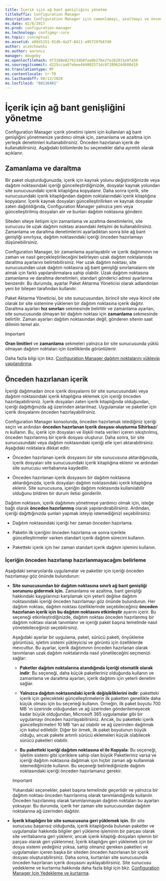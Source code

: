 ```yaml
---
title: İçerik için ağ bant genişliğini yönetme
titleSuffix: Configuration Manager
description: Configuration Manager için zamanlamayı, azaltmayı ve önceden hazırlanan içeriği yapılandırın.
ms.date: 02/6/2017
ms.prod: configuration-manager
ms.technology: configmgr-core
ms.topic: conceptual
ms.assetid: e80d1151-91db-4a27-8411-a957297b67d0
author: aczechowski
ms.author: aaroncz
manager: dougeby
ms.openlocfilehash: df3188e827623db8faa0b27be2fe282031e9fa50
ms.sourcegitcommit: d225ccaa67ebee444002571dc8f289624db80d10
ms.translationtype: MT
ms.contentlocale: tr-TR
ms.lasthandoff: 08/12/2020
ms.locfileid: "88126401"
---
```

# <a name="manage-network-bandwidth-for-content"></a>İçerik için ağ bant genişliğini yönetme
Configuration Manager içerik yönetimi işlemi için kullanılan ağ bant genişliğini yönetmenize yardımcı olmak için, zamanlama ve azaltma için yerleşik denetimleri kullanabilirsiniz. Önceden hazırlanan içerik de kullanabilirsiniz. Aşağıdaki bölümlerde bu seçenekler daha ayrıntılı olarak açıklanır.

##  <a name="scheduling-and-throttling"></a><a name="BKMK_PlanningForThrottling"></a>Zamanlama ve daraltma  

 Bir paket oluşturduğunuzda, içerik için kaynak yolunu değiştirdiğinizde veya dağıtım noktasındaki içeriği güncelleştirdiğinizde, dosyalar kaynak yolundan site sunucusundaki içerik kitaplığına kopyalanır. Daha sonra içerik, site sunucusundaki içerik kitaplığından dağıtım noktalarındaki içerik kitaplığına kopyalanır. İçerik kaynak dosyaları güncelleştirilirken ve kaynak dosyalar zaten dağıtıldığında, Configuration Manager yalnızca yeni veya güncelleştirilmiş dosyaları alır ve bunları dağıtım noktasına gönderir.

 Siteden siteye iletişim için zamanlama ve azaltma denetimlerini, site sunucusu ile uzak dağıtım noktası arasındaki iletişimi de kullanabilirsiniz. Zamanlama ve daraltma denetimlerini ayarladıktan sonra bile ağ bant genişliği sınırlıysa, dağıtım noktasındaki içeriği önceden hazırlamayı düşünebilirsiniz.  

 Configuration Manager, bir zamanlama ayarlayabilir ve içerik dağıtımının ne zaman ve nasıl gerçekleştirileceğini belirleyen uzak dağıtım noktalarında daraltma ayarlarını belirtebilirsiniz. Her uzak dağıtım noktası, site sunucusundan uzak dağıtım noktasına ağ bant genişliği sınırlamalarını ele almak için farklı yapılandırmalara sahip olabilir. Uzak dağıtım noktasına zamanlama ve daraltma denetimleri, standart gönderici adresi ayarlarına benzerdir. Bu durumda, ayarlar Paket Aktarma Yöneticisi olarak adlandırılan yeni bir bileşen tarafından kullanılır.

 Paket Aktarma Yöneticisi, bir site sunucusundan, birincil site veya ikincil site olarak bir site sistemine yüklenen bir dağıtım noktasına içerik dağıtır. Daraltma ayarları **hız sınırları** sekmesinde belirtilir ve zamanlama ayarları, site sunucusunda olmayan bir dağıtım noktası için **zamanlama** sekmesinde belirtilir. Zaman ayarları dağıtım noktasından değil, gönderen sitenin saat dilimini temel alır.  

> [!IMPORTANT]  
>  **Oran limitleri** ve **zamanlama** sekmeleri yalnızca bir site sunucusunda yüklü olmayan dağıtım noktaları için özelliklerde görüntülenir.  

Daha fazla bilgi için bkz. [Configuration Manager dağıtım noktalarını yükleyip yapılandırma](../../servers/deploy/configure/install-and-configure-distribution-points.md).  

##  <a name="prestaged-content"></a><a name="BKMK_PrestagingContent"></a>Önceden hazırlanan içerik  
 İçeriği dağıtmadan önce içerik dosyalarını bir site sunucusundaki veya dağıtım noktasındaki içerik kitaplığına eklemek için içeriği önceden hazırlayabilirsiniz. İçerik dosyaları zaten içerik kitaplığında olduğundan, içeriği dağıttığınızda ağ üzerinden aktarılmaz. Uygulamalar ve paketler için içerik dosyalarını önceden hazırlayabilirsiniz.  

Configuration Manager konsolunda, önceden hazırlamak istediğiniz içeriği seçin ve ardından **önceden hazırlanan Içerik dosyası oluşturma Sihirbazı**' nı kullanın. Bu, içerik için dosyaları ve ilişkili meta verileri içeren sıkıştırılmış, önceden hazırlanmış bir içerik dosyası oluşturur. Daha sonra, bir site sunucusundaki veya dağıtım noktasındaki içeriği elle içeri aktarabilirsiniz. Aşağıdaki noktalara dikkat edin:  

-   Önceden hazırlanan içerik dosyasını bir site sunucusuna aktardığınızda, içerik dosyaları site sunucusundaki içerik kitaplığına eklenir ve ardından site sunucusu veritabanına kaydedilir.  

-   Önceden hazırlanan içerik dosyasını bir dağıtım noktasına aktardığınızda, içerik dosyaları dağıtım noktasındaki içerik kitaplığına eklenir. Site sunucusuna, içeriğin dağıtım noktasında kullanılabilir olduğunu bildiren bir durum iletisi gönderilir.  

Dağıtım noktasını, içerik dağıtımını yönetmeye yardımcı olmak için, isteğe bağlı olarak **önceden hazırlanmış** olarak yapılandırabilirsiniz. Ardından, içeriği dağıttığınızda şunları yapmak isteyip istemediğinizi seçebilirsiniz:  

-   Dağıtım noktasındaki içeriği her zaman önceden hazırlama.  

-   Paketin ilk içeriğini önceden hazırlama ve sonra içerikte güncelleştirmeler varken standart içerik dağıtım sürecini kullanın.  

-   Paketteki içerik için her zaman standart içerik dağıtım işlemini kullanın.  

###  <a name="determine-whether-to-prestage-content"></a><a name="BKMK_DetermineToPrestageContent"></a>İçeriğin önceden hazırlanıp hazırlanmayacağını belirleme  
 Aşağıdaki senaryolarda uygulamalar ve paketler için içeriği önceden hazırlamayı göz önünde bulundurun:  

-   **Site sunucusundan bir dağıtım noktasına sınırlı ağ bant genişliği sorununu gidermek için.** Zamanlama ve azaltma, bant genişliği hakkındaki kaygılarınızı karşılamak için yeterli değilse dağıtım noktasındaki içeriği önceden hazırlamayı göz önünde bulundurun. Her dağıtım noktası, dağıtım noktası özelliklerinde seçebileceğiniz **önceden hazırlanan içerik için bu dağıtım noktasını etkinleştir** ayarını içerir. Bu seçeneği etkinleştirdiğinizde, dağıtım noktası önceden hazırlanmış bir dağıtım noktası olarak tanımlanır ve içeriği paket başına temelinde nasıl yönetebileceğinizi seçebilirsiniz.  

    Aşağıdaki ayarlar bir uygulama, paket, sürücü paketi, önyükleme görüntüsü, işletim sistemi yükleyicisi ve görüntü için özelliklerde mevcuttur. Bu ayarlar, içerik dağıtımının önceden hazırlanan olarak tanımlanan uzak dağıtım noktalarında nasıl yönetileceğini seçmenizi sağlar:  

    -   **Paketler dağıtım noktalarına atandığında Içeriği otomatik olarak indir**: Bu seçeneği, daha küçük paketleriniz olduğunda kullanın ve zamanlama ve daraltma ayarları, içerik dağıtımı için yeterli denetim sağlar.  

    -   **Yalnızca dağıtım noktasındaki içerik değişikliklerini indir**: paketteki içerik için gelecekteki güncelleştirmelerin ilk paketten genellikle daha küçük olması için bu seçeneği kullanın. Örneğin, ilk paket boyutu 700 MB 'ın üzerinde olduğundan ve ağ üzerinden gönderilemeyecek kadar büyük olduğundan, Microsoft 365 uygulamalar gibi bir uygulamayı önceden hazırlayabilirsiniz. Ancak, bu paketteki içerik güncelleştirmeleri 10 MB 'tan az olabilir ve ağ üzerinden dağıtmak için kabul edilebilir. Diğer bir örnek, ilk paket boyutunun büyük olduğu, ancak pakete artımlı sürücü eklemeleri küçük olabilecek sürücü paketleri olabilir.  

    -   **Bu paketteki içeriği dağıtım noktasına el ile Kopyala**: Bu seçeneği, işletim sistemi gibi içeriklere sahip olan büyük Paketleriniz varsa ve içeriği dağıtım noktasına dağıtmak için hiçbir zaman ağı kullanmak istemediğinizde kullanın. Bu seçeneği belirlediğinizde dağıtım noktasındaki içeriği önceden hazırlamanız gerekir.  

    > [!IMPORTANT]  
    >  Yukarıdaki seçenekler, paket başına temelinde geçerlidir ve yalnızca bir dağıtım noktası önceden hazırlanmış olarak tanımlandığında kullanılır. Önceden hazırlanmış olarak tanımlanmayan dağıtım noktaları bu ayarları yoksayar. Bu durumda, içerik her zaman site sunucusundan dağıtım noktalarına ağ üzerinden dağıtılır.  

-   **İçerik kitaplığını bir site sunucusuna geri yüklemek için.** Bir site sunucusu başarısız olduğunda, içerik kitaplığında bulunan paketler ve uygulamalar hakkında bilgiler geri yükleme işleminin bir parçası olarak site veritabanına geri yüklenir, ancak içerik kitaplığı dosyaları işlemin bir parçası olarak geri yüklenmez. İçerik kitaplığını geri yüklemek için bir dosya sistemi yedeğiniz yoksa, sahip olmanız gereken paketleri ve uygulamaları içeren başka bir siteden önceden hazırlanan bir içerik dosyası oluşturabilirsiniz. Daha sonra, kurtarılan site sunucusunda önceden hazırlanan içerik dosyasını ayıklayabilirsiniz. Site sunucusu yedekleme ve kurtarma hakkında daha fazla bilgi için bkz. [Configuration Manager Için Yedekleme ve kurtarma](../../servers/manage/backup-and-recovery.md).  
